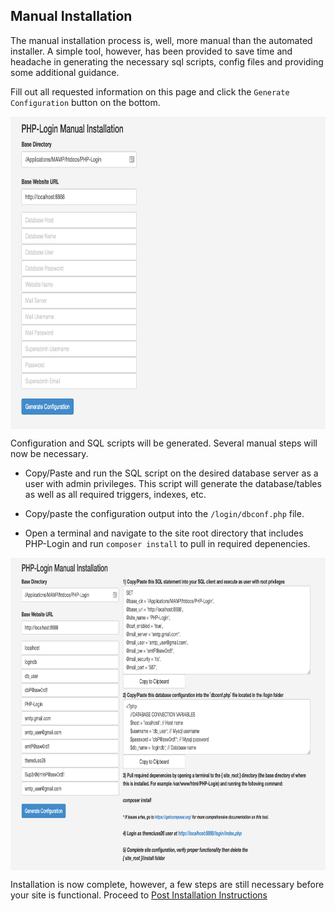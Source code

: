 Manual Installation
-------------------

The manual installation process is, well, more manual than the automated installer. A simple tool, however, has been provided to save time and headache in generating the necessary sql scripts, config files and providing some additional guidance.

Fill out all requested information on this page and click the `Generate Configuration` button on the bottom.

 <img src="/docs/images/maninstall_empty.png" alt="Manual Install Form" style="display:block;margin:auto;" height="500px" />

Configuration and SQL scripts will be generated. Several manual steps will now be necessary.

- Copy/Paste and run the SQL script on the desired database server as a user with admin privileges. This script will generate the database/tables as well as all required triggers, indexes, etc.

- Copy/paste the configuration output into the `/login/dbconf.php` file.

- Open a terminal and navigate to the site root directory that includes PHP-Login and run `composer install` to pull in required depenencies.

 <img src="/docs/images/maninstall_filled.png" alt="Manual Install Generated Code" style="display:block;margin:auto;" height="500px" />

Installation is now complete, however, a few steps are still necessary before your site is functional. Proceed to [Post Installation Instructions](post_installation.md)
